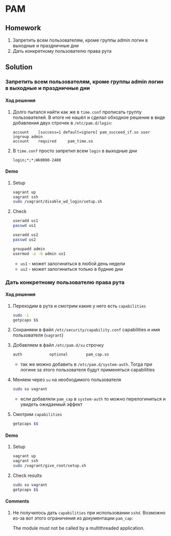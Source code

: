 # PAM

## Homework
1. Запретить всем пользователям, кроме группы admin логин в выходные и праздничные дни
2. Дать конкретному пользователю права рута

## Solution
### Запретить всем пользователям, кроме группы admin логин в выходные и праздничные дни
#### Ход решения
1. Долго пытался найти как же в `time.conf` прописать группу пользователей. В итоге не нашёл и сделал обходное решение в виде добавления двух строчек в `/etc/pam.d/login`:

    ```
    account    [success=1 default=ignore] pam_succeed_if.so user ingroup admin
    account    required     pam_time.so
    ```
1. В `time.conf` просто запретил всем `login` в выходные дни

    ```
    login;*;*;Wk0000-2400
    ```

#### Demo

1. Setup
    ```bash
    vagrant up
    vagrant ssh
    sudo /vagrant/disable_wd_login/setup.sh
    ```
1. Check
    ```bash
    useradd us1
    passwd us1

    useradd us2
    passwd us2

    groupadd admin
    usermod -a -G admin us1
    ```

    * `us1` - может залогиниться в любой день недели
    * `us2` - может залогиниться только в будние дни


### Дать конкретному пользователю права рута
#### Ход решения
1. Переходим в рута и смотрим какие у него есть `capabilities`
    ```bash
    sudo -i
    getpcaps $$
    ```

1. Сохраняем в файл `/etc/security/capability.conf` capabilities и имя пользователя (`vagrant`)
1. Добавляем в файл `/etc/pam.d/su` строчку
    ```bash
    auth            optional        pam_cap.so
    ```

    * так же можно добавить в `/etc/pam.d/system-auth`. Тогда при логине за этого пользователя будут применяться capabilities
1. Меняем через `su` на необходимого пользователя
    ```bash
    sudo su vagrant
    ```

    * если добавляли `pam_cap` в `system-auth` то можно перелогиниться и увидеть ожидаемый эффект
1. Смотрим `capabilities`

    ```bash
    getpcaps $$
    ```

#### Demo
1. Setup
    ```bash
    vagrant up
    vagrant ssh
    sudo /vagrant/give_root/setup.sh
    ```

1. Check results
    ```bash
    sudo su vagrant
    getpcaps $$
    ```

#### Comments
1. Не получилось дать `capabilities` при использовании `sshd`. Возможно из-за вот этого ограничения из документации `pam_cap`:

    The module must not be called by a multithreaded application.

